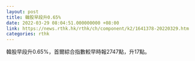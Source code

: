 ```yaml
---
layout: post
title: 韓股早段升0.65%
date: 2022-03-29 08:04:51.000000000 +08:00
link: https://news.rthk.hk/rthk/ch/component/k2/1641378-20220329.htm
categories: rthk
---
```


韓股早段升0.65%，首爾綜合指數較早時報2747點，升17點。
